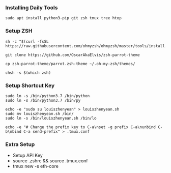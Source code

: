 ### Installing Daily Tools
```
sudo apt install python3-pip git zsh tmux tree htop
```

### Setup ZSH
```
sh -c "$(curl -fsSL https://raw.githubusercontent.com/ohmyzsh/ohmyzsh/master/tools/install.sh)"

git clone https://github.com/OscarAkaElvis/zsh-parrot-theme

cp zsh-parrot-theme/parrot.zsh-theme ~/.oh-my-zsh/themes/

chsh -s $(which zsh)
```

### Setup Shortcut Key
```
sudo ln -s /bin/python3.7 /bin/python
sudo ln -s /bin/python3.7 /bin/py

echo -e "sudo su louiszhenyean" > louiszhenyean.sh
sudo mv louiszhenyean.sh /bin/
sudo ln -s /bin/louiszhenyean.sh /bin/lo

echo -e "# Change the prefix key to C-a\nset -g prefix C-a\nunbind C-b\nbind C-a send-prefix" > .tmux.conf
```

### Extra Setup
- Setup API Key 
- source .zshrc && source .tmux.conf
- tmux new -s eth-core